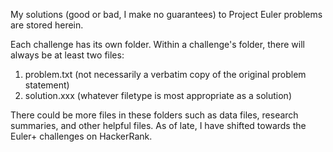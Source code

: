 My solutions (good or bad, I make no guarantees) to Project Euler problems are stored herein.

Each challenge has its own folder.  Within a challenge's folder, there will always be at least two files:
  1. problem.txt (not necessarily a verbatim copy of the original problem statement)
  2. solution.xxx (whatever filetype is most appropriate as a solution)
  
There could be more files in these folders such as data files, research summaries, and other helpful files.  As of late, I have shifted towards the Euler+ challenges on HackerRank.
